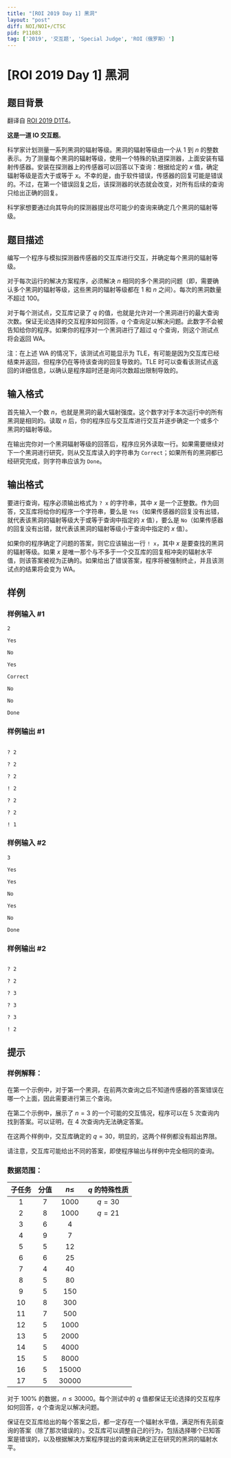 ```yaml
---
title: "[ROI 2019 Day 1] 黑洞"
layout: "post"
diff: NOI/NOI+/CTSC
pid: P11083
tag: ['2019', '交互题', 'Special Judge', 'ROI（俄罗斯）']
---
```

# [ROI 2019 Day 1] 黑洞
## 题目背景

翻译自 [ROI 2019 D1T4](https://neerc.ifmo.ru/school/archive/2018-2019/ru-olymp-roi-2019-day1.pdf)。

**这是一道 IO 交互题**。

科学家计划测量一系列黑洞的辐射等级。黑洞的辐射等级由一个从 $1$ 到 $n$ 的整数表示。为了测量每个黑洞的辐射等级，使用一个特殊的轨道探测器，上面安装有辐射传感器。安装在探测器上的传感器可以回答以下查询：根据给定的 $x$ 值，确定辐射等级是否大于或等于 $x$。不幸的是，由于软件错误，传感器的回复可能是错误的。不过，在第一个错误回复之后，该探测器的状态就会改变，对所有后续的查询只给出正确的回复。

科学家想要通过向其导向的探测器提出尽可能少的查询来确定几个黑洞的辐射等级。
## 题目描述

编写一个程序与模拟探测器传感器的交互库进行交互，并确定每个黑洞的辐射等级。

对于每次运行的解决方案程序，必须解决 $n$ 相同的多个黑洞的问题（即，需要确认多个黑洞的辐射等级，这些黑洞的辐射等级都在 $1$ 和 $n$ 之间）。每次的黑洞数量不超过 $100$。

对于每个测试点，交互库记录了 $q$ 的值，也就是允许对一个黑洞进行的最大查询次数。保证无论选择的交互程序如何回答，$q$ 个查询足以解决问题。此数字不会被告知给你的程序。如果你的程序对一个黑洞进行了超过 $q$ 个查询，则这个测试点将会返回 WA。

注：在上述 WA 的情况下，该测试点可能显示为 TLE，有可能是因为交互库已经结束并返回，但程序仍在等待该查询的回复导致的。TLE 时可以查看该测试点返回的详细信息，以确认是程序超时还是询问次数超出限制导致的。
## 输入格式

首先输入一个数 $n$，也就是黑洞的最大辐射强度。这个数字对于本次运行中的所有黑洞是相同的。读取 $n$ 后，你的程序应与交互库进行交互并逐步确定一个或多个黑洞的辐射等级。

在输出完你对一个黑洞辐射等级的回答后，程序应另外读取一行。如果需要继续对下一个黑洞进行研究，则从交互库读入的字符串为 `Correct`；如果所有的黑洞都已经研究完成，则字符串应该为 `Done`。
## 输出格式

要进行查询，程序必须输出格式为 `? x` 的字符串，其中 $x$ 是一个正整数。作为回答，交互库将给你的程序一个字符串，要么是 `Yes`（如果传感器的回复没有出错，就代表该黑洞的辐射等级大于或等于查询中指定的 $x$ 值），要么是 `No`（如果传感器的回复没有出错，就代表该黑洞的辐射等级小于查询中指定的 $x$ 值）。

如果你的程序确定了问题的答案，则它应该输出一行 `! x`，其中 $x$ 是要查找的黑洞的辐射等级。如果 $x$ 是唯一那个与不多于一个交互库的回复相冲突的辐射水平值，则该答案被视为正确的。如果给出了错误答案，程序将被强制终止，并且该测试点的结果将会变为 WA。
## 样例

### 样例输入 #1
```
2

Yes

No

Yes

Correct

No

No

Done
```
### 样例输出 #1
```

? 2

? 2

? 2

! 2

? 2

? 2

! 1
```
### 样例输入 #2
```
3

Yes

Yes

No

Yes

No

Done
```
### 样例输出 #2
```

? 2

? 2

? 3

? 3

? 3

! 2
```
## 提示

### 样例解释：

在第一个示例中，对于第一个黑洞，在前两次查询之后不知道传感器的答案错误在哪一个上面，因此需要进行第三个查询。

在第二个示例中，展示了 $n = 3$ 的一个可能的交互情况，程序可以在 $5$ 次查询内找到答案。可以证明，在 $4$ 次查询内无法确定答案。

在这两个样例中，交互库确定的 $q=30$，明显的，这两个样例都没有超出界限。

请注意，交互库可能给出不同的答案，即使程序输出与样例中完全相同的查询。

### 数据范围：

| 子任务 | 分值 | $n\le$ | $q$ 的特殊性质 |
| :----------: | :----------: | :----------: | :----------: |
| $1$ | $7$ | $1000$ | $q=30$ |
| $2$ | $8$ | $1000$ | $q=21$ |
| $3$ | $6$ | $4$ |  |
| $4$ | $9$ | $7$ |  |
| $5$ | $5$ | $12$ |  |
| $6$ | $6$ | $25$ |  |
| $7$ | $4$ | $40$ |  |
| $8$ | $5$ | $80$ |  |
| $9$ | $5$ | $150$ |  |
| $10$ | $8$ | $300$ |  |
| $11$ | $7$ | $500$ |  |
| $12$ | $5$ | $1000$ |  |
| $13$ | $5$ | $2000$ |  |
| $14$ | $5$ | $4000$ |  |
| $15$ | $5$ | $8000$ |  |
| $16$ | $5$ | $15000$ |  |
| $17$ | $5$ | $30000$ |  |

对于 $100\%$ 的数据，$n\le30000$。每个测试中的 $q$ 值都保证无论选择的交互程序如何回答，$q$ 个查询足以解决问题。

保证在交互库给出的每个答案之后，都一定存在一个辐射水平值，满足所有先前查询的答案（除了那次错误的）。交互库可以调整自己的行为，包括选择哪个已知答案是错误的，以及根据解决方案程序提出的查询来确定正在研究的黑洞的辐射水平。
